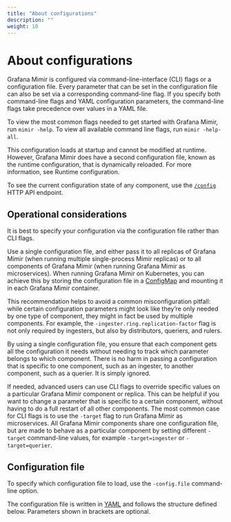 ```yaml
---
title: "About configurations"
description: ""
weight: 10
---
```


# About configurations

Grafana Mimir is configured via command-line-interface (CLI) flags or a configuration file. Every parameter that can be set in the configuration file can also be set via a corresponding command-line flag. If you specify both command-line flags and YAML configuration parameters, the command-line flags take precedence over values in a YAML file.

To view the most common flags needed to get started with Grafana Mimir, run `mimir -help`. To view all available command line flags, run `mimir -help-all`.

This configuration loads at startup and cannot be modified at runtime. However, Grafana Mimir does have a second configuration file, known as the runtime configuration, that is dynamically reloaded. For more information, see Runtime configuration.

To see the current configuration state of any component, use the [`/config`](../../reference-http-api/#configuration) HTTP API endpoint.

## Operational considerations

It is best to specify your configuration via the configuration file rather than CLI flags.

Use a single configuration file, and either pass it to all replicas of Grafana Mimir (when running multiple single-process Mimir replicas) or to all components of Grafana Mimir (when running Grafana Mimir as microservices). When running Grafana Mimir on Kubernetes, you can achieve this by storing the configuration file in a [ConfigMap](https://kubernetes.io/docs/concepts/configuration/configmap/) and mounting it in each Grafana Mimir container.

This recommendation helps to avoid a common misconfiguration pitfall: while certain configuration parameters might look like they’re only needed by one type of component, they might in fact be used by multiple components. For example, the `-ingester.ring.replication-factor` flag is not only required by ingesters, but also by distributors, queriers, and rulers.

By using a single configuration file, you ensure that each component gets all the configuration it needs without needing to track which parameter belongs to which component.
There is no harm in passing a configuration that is specific to one component, such as an ingester, to another component, such as a querier. It is simply ignored.

If needed, advanced users can use CLI flags to override specific values on a particular Grafana Mimir component or replica. This can be helpful if you want to change a parameter that is specific to a certain component, without having to do a full restart of all other components. The most common case for CLI flags is to use the `-target` flag to run Grafana Mimir as microservices. All Grafana Mimir components share one configuration file, but are made to behave as a particular component by setting different `-target` command-line values, for example `-target=ingester` or `-target=querier`.

## Configuration file

To specify which configuration file to load, use the `-config.file` command-line option.

The configuration file is written in [YAML](https://en.wikipedia.org/wiki/YAML) and follows the structure defined below. Parameters shown in brackets are optional.
